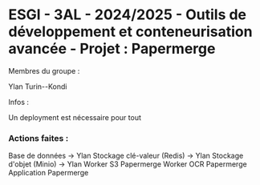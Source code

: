 # ESGI - 3AL - 2024/2025 - Outils de développement et conteneurisation avancée - Projet : Papermerge


Membres du groupe :

Ylan Turin--Kondi


Infos :

Un deployment est nécessaire pour tout

### Actions faites : 

Base de données -> Ylan
Stockage clé-valeur (Redis) -> Ylan
Stockage d'objet (Minio) -> Ylan
Worker S3 Papermerge
Worker OCR Papermerge
Application Papermerge

